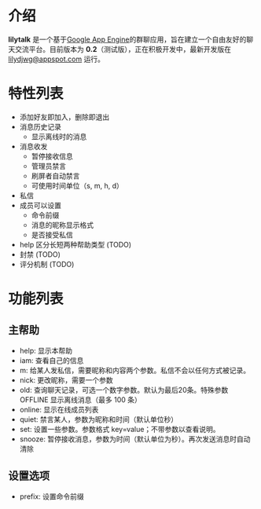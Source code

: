 介绍
====
**lilytalk** 是一个基于[Google App Engine][GAE]的群聊应用，旨在建立一个自由友好的聊天交流平台。目前版本为 **0.2**（测试版），正在积极开发中，最新开发版在 lilydjwg@appspot.com 运行。

特性列表
========
* 添加好友即加入，删除即退出
* 消息历史记录
  * 显示离线时的消息
* 消息收发
  * 暂停接收信息
  * 管理员禁言
  * 刷屏者自动禁言
  * 可使用时间单位（s, m, h, d）
* 私信
* 成员可以设置
  * 命令前缀
  * 消息的昵称显示格式
  * 是否接受私信
* help 区分长短两种帮助类型 (TODO)
* 封禁 (TODO)
* 评分机制 (TODO)

功能列表
========

主帮助
------
* help: 显示本帮助
* iam: 查看自己的信息
* m: 给某人发私信，需要昵称和内容两个参数。私信不会以任何方式被记录。
* nick: 更改昵称，需要一个参数
* old: 查询聊天记录，可选一个数字参数。默认为最后20条。特殊参数 OFFLINE 显示离线消息（最多 100 条）
* online: 显示在线成员列表
* quiet: 禁言某人，参数为昵称和时间（默认单位秒）
* set: 设置一些参数。参数格式 key=value；不带参数以查看说明。
* snooze: 暂停接收消息，参数为时间（默认单位为秒）。再次发送消息时自动清除

设置选项
--------
* prefix: 设置命令前缀

[GAE]:http://code.google.com/appengine/
